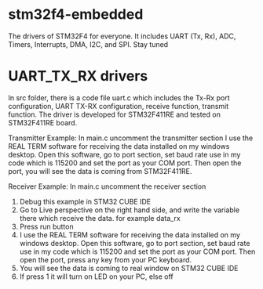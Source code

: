 # stm32f4-embedded
The drivers of STM32F4 for everyone. It includes UART (Tx, Rx), ADC, Timers, Interrupts, DMA, I2C, and SPI. Stay tuned

# UART_TX_RX drivers 
In src folder, there is a code file uart.c which includes the Tx-Rx port configuration, UART TX-RX configuration, receive function, transmit function. 
The driver is developed for STM32F411RE and tested on STM32F411RE board. 

Transmitter Example: In main.c uncomment the transmitter section
I use the REAL TERM software for receiving the data installed on my windows desktop. Open this software, go to port section, set baud rate use in my code which is 115200 and set the port as your COM port. Then open the port, you will see the data is coming from STM32F411RE.

Receiver Example: In main.c uncomment the receiver section
1) Debug this example in STM32 CUBE IDE
2) Go to Live perspective on the right hand side, and write the variable there which receive the data. for example data_rx
3) Press run button
4) I use the REAL TERM software for receiving the data installed on my windows desktop. Open this software, go to port section, set baud rate use in my code which is 115200 and set the port as your COM port. Then open the port, press any key from your PC keyboard. 
5) You will see the data is coming to real window on STM32 CUBE IDE
6) If press 1 it will turn on LED on your PC, else off
